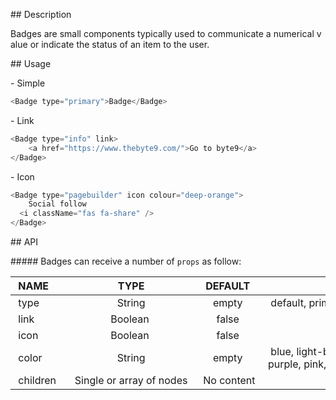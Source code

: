 ## Description

Badges are small components typically used to communicate a numerical value or indicate the status of an item to the user.

## Usage

- Simple

```js
<Badge type="primary">Badge</Badge>
```

- Link

```js
<Badge type="info" link>
    <a href="https://www.thebyte9.com/">Go to byte9</a>
</Badge>
```

- Icon

```js
<Badge type="pagebuilder" icon colour="deep-orange">
    Social follow            
  <i className="fas fa-share" />
</Badge>
```

## API

##### Badges can receive a number of `props` as follow:

|  NAME      |            TYPE            |   DEFAULT    |  Options                                                                                   |
| :--------- | :------------------------: | :----------: | ------------------------------------------------------------------------------------------ |
|  type      |           String           |    empty     |  default, primary, secondary, success, alert, info, light, dark, link, pagebuilder         |
|  link      |          Boolean           |    false     |
|  icon      |          Boolean           |    false     |
|  color     |           String           |    empty     |  blue, light-blue, deep-orange, orange, purple, deep-purple, pink, red, cyan, teal, green  |
|  children  |  Single or array of nodes  |  No content  |
